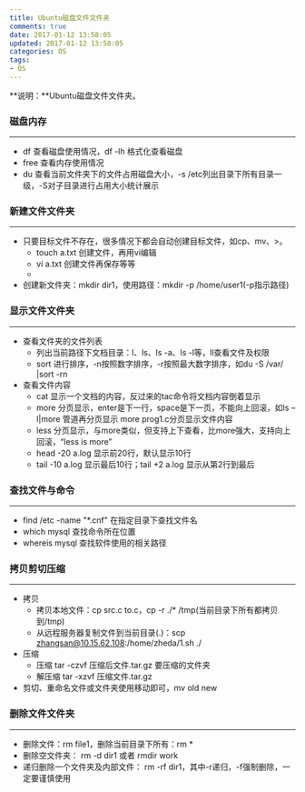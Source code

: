 ```yaml
---
title: Ubuntu磁盘文件文件夹
comments: true
date: 2017-01-12 13:58:05
updated: 2017-01-12 13:58:05
categories: OS
tags:
- OS
---
```


**说明：**Ubuntu磁盘文件文件夹。
<!-- more -->




### 磁盘内存
---
* df  查看磁盘使用情况，df -lh 格式化查看磁盘
* free 查看内存使用情况
* du  查看当前文件夹下的文件占用磁盘大小，-s /etc列出目录下所有目录一级，-S对子目录进行占用大小统计展示


### 新建文件文件夹
---
* 只要目标文件不存在，很多情况下都会自动创建目标文件，如cp、mv、>。
	* touch a.txt  创建文件，再用vi编辑
	* vi a.txt  创建文件再保存等等
	* 
* 创建新文件夹：mkdir dir1，使用路径：mkdir -p /home/user1(-p指示路径)

### 显示文件文件夹
---
* 查看文件夹的文件列表
	* 列出当前路径下文档目录：l、ls、ls -a、ls -l等，ll查看文件及权限
	* sort 进行排序，-n按照数字排序，-r按照最大数字排序，如du -S /var/ |sort -rn
* 查看文件内容
	* cat 显示一个文档的内容，反过来的tac命令将文档内容倒着显示
	* more 分页显示，enter是下一行，space是下一页，不能向上回滚，如ls –l|more 管道再分页显示   more prog1.c分页显示文件内容
	* less 分页显示，与more类似，但支持上下查看，比more强大，支持向上回滚，“less is more”
	* head -20 a.log  显示前20行，默认显示10行
	* tail -10 a.log  显示最后10行；tail +2 a.log  显示从第2行到最后

### 查找文件与命令
---
* find /etc -name "*.cnf"  在指定目录下查找文件名
* which mysql  查找命令所在位置
* whereis mysql  查找软件使用的相关路径 

### 拷贝剪切压缩
---
* 拷贝
	* 拷贝本地文件：cp src.c  to.c，cp -r ./*  /tmp(当前目录下所有都拷贝到/tmp)
	* 从远程服务器复制文件到当前目录(.)：scp zhangsan@10.15.62.108:/home/zheda/1.sh ./ 
* 压缩
	* 压缩 tar -czvf 压缩后文件.tar.gz 要压缩的文件夹
	* 解压缩 tar -xzvf 压缩文件.tar.gz
* 剪切、重命名文件或文件夹使用移动即可，mv old new 

### 删除文件文件夹
---
* 删除文件：rm file1，删除当前目录下所有：rm *
* 删除空文件夹： rm -d dir1 或者 rmdir work
* 递归删除一个文件夹及内部文件： rm -rf  dir1，其中-r递归，-f强制删除，一定要谨慎使用


